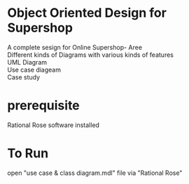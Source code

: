 # Object Oriented Design for Supershop 

A complete sesign for Online Supershop- Aree   
Different kinds of Diagrams with various kinds of features  
UML Diagram  
Use case diageam  
Case study

# prerequisite  
Rational Rose software installed
# To Run
open "use case & class diagram.mdl" file via "Rational Rose"
